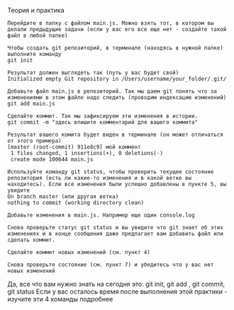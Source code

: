 Теория и практика

    Перейдите в папку с файлом main.js. Можно взять тот, в котором вы делали предыдущие задачи (если у вас его все еще нет - создайте такой файл в любой папке)

    Чтобы создать git репозиторий, в терминале (находясь в нужной папке) выполните команду 
    git init

    Результат должен выглядеть так (путь у вас будет свой)
    Initialized empty Git repository in /Users/username/your_folder/.git/  

    Добавьте файл main.js в репозиторий. Так мы даем git понять что за изменениями в этом файле надо следить (проводим индексацию изменений)
    git add main.js

    Сделайте коммит. Так мы зафиксируем эти изменения в истории.
    git commit -m "здесь впишите комментарий для вашего коммита"

    Результат вашего комита будет виден в терминале (он может отличаться от этого примера)
    [master (root-commit) 911e8c9] мой коммент
     1 files changed, 1 insertions(+), 0 deletions(-)
     create mode 100644 main.js

    Используйте команду git status, чтобы проверить текущее состояние репозитория (есть ли какие-то изменения и в какой ветке вы находитесь). Если все изменения были успешно добавлены в пункте 5, вы увидите 
    On branch master (или другая ветка)
    nothing to commit (working directory clean)

    Добавьте изменения в main.js. Например еще один console.log 

    Снова проверьте статус git status и вы увидите что git знает об этих изменениях и в конце сообщения даже предлагает вам добавить файл или сделать коммит. 

    Сделайте коммит новых изменений (см. пункт 4)

    Снова проверьте состояние (см. пункт 7) и убедитесь что у вас нет новых изменений

 
Да, все что вам нужно знать на сегодня это: git init, git add , git commit, git status
Если у вас осталось время после выполнения этой практики - изучите эти 4 команды подробнее